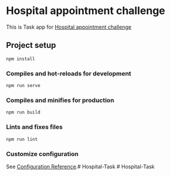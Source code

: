 # Hospital appointment challenge
This is Task app for [Hospital appointment challenge](https://www.linkedin.com/in/abdullah-mohammed-b47234121/)


## Project setup
```
npm install
```

### Compiles and hot-reloads for development
```
npm run serve
```

### Compiles and minifies for production
```
npm run build
```

### Lints and fixes files
```
npm run lint
```

### Customize configuration
See [Configuration Reference](https://cli.vuejs.org/config/).#   H o s p i t a l - T a s k  
 #   H o s p i t a l - T a s k  
 